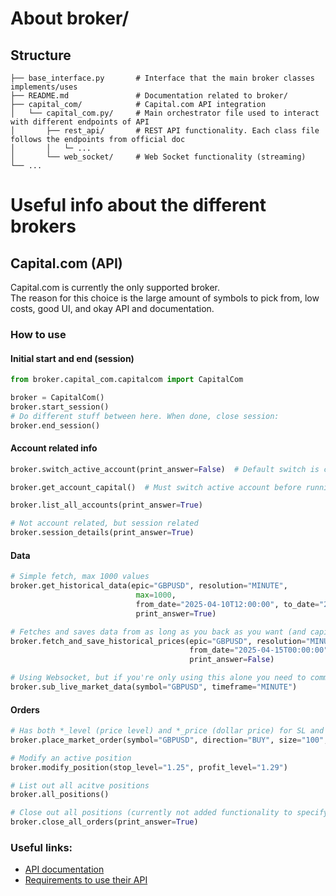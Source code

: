 # About broker/

## Structure
```
├── base_interface.py       # Interface that the main broker classes implements/uses
├── README.md               # Documentation related to broker/
├── capital_com/            # Capital.com API integration
│   └── capital_com.py/     # Main orchestrator file used to interact with different endpoints of API
│       ├── rest_api/       # REST API functionality. Each class file follows the endpoints from official doc
│       │   └─ ...
│       └── web_socket/     # Web Socket functionality (streaming)
└── ...
```

# Useful info about the different brokers
## Capital.com (API)
Capital.com is currently the only supported broker.<br>
The reason for this choice is the large amount of symbols to pick from, low costs, good UI, and okay API and documentation.
### How to use
#### Initial start and end (session)
```python
from broker.capital_com.capitalcom import CapitalCom

broker = CapitalCom()
broker.start_session()
# Do different stuff between here. When done, close session:
broker.end_session()
```
#### Account related info
```python
broker.switch_active_account(print_answer=False)  # Default switch is constant in config

broker.get_account_capital()  # Must switch active account before running

broker.list_all_accounts(print_answer=True)

# Not account related, but session related
broker.session_details(print_answer=True)
```
#### Data
```python
# Simple fetch, max 1000 values
broker.get_historical_data(epic="GBPUSD", resolution="MINUTE",
                            max=1000,
                            from_date="2025-04-10T12:00:00", to_date="2025-04-10T13:10:00",
                            print_answer=True)

# Fetches and saves data from as long as you back as you want (and capital.com has data)
broker.fetch_and_save_historical_prices(epic="GBPUSD", resolution="MINUTE",
                                        from_date="2025-04-15T00:00:00", to_date="2025-05-01T01:00:00",
                                        print_answer=False)

# Using Websocket, but if you're only using this alone you need to comment out the "simple hack loop", or else it will just stop
broker.sub_live_market_data(symbol="GBPUSD", timeframe="MINUTE")
```
#### Orders
```python
# Has both *_level (price level) and *_price (dollar price) for SL and TP
broker.place_market_order(symbol="GBPUSD", direction="BUY", size="100", stop_level="1.32", profit_level="1.34")

# Modify an active position
broker.modify_position(stop_level="1.25", profit_level="1.29")

# List out all acitve positions
broker.all_positions()

# Close out all positions (currently not added functionality to specify a single one)
broker.close_all_orders(print_answer=True)
```
### Useful links:
- [API documentation](https://open-api.capital.com/)
- [Requirements to use their API](https://open-api.capital.com/#section/Getting-started)